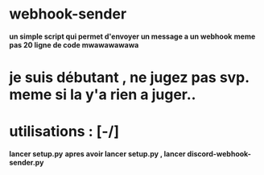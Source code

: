 # webhook-sender

**un simple script qui permet d'envoyer un message a un webhook**
**meme pas 20 ligne de code mwawawawawa**

# je suis débutant , ne jugez pas svp. meme si la y'a rien a juger..




# utilisations : [-/]

**lancer setup.py**
**apres avoir lancer setup.py , lancer discord-webhook-sender.py**
